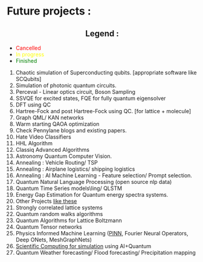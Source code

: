 # Future projects :

## <center> Legend :</center> 
* <font color="red">Cancelled</font> 
* <font color="yellow">In progress</font> 
* <font color="green">Finished</font>

1. Chaotic simulation of Superconducting qubits. [appropriate software like SCQubits]
2. Simulation of photonic quantum circuits.
3. Perceval - Linear optics circuit, Boson Sampling
4. SSVQE for excited states, FQE for fully quantum eigensolver
5. DFT using QC
6. Hartree-Fock and post Hartree-Fock using QC. [for lattice + molecule]
7. Graph QML/ KAN networks
8. Warm starting QAOA optimization
9. Check Pennylane blogs and existing papers.
10. Hate Video Classifiers
11. HHL Algorithm
12. Classiq Advanced Algorithms
13. Astronomy Quantum Computer Vision.
14. Annealing : Vehicle Routing/ TSP
15. Annealing : Airplane logistics/ shipping logistics
16. Annealing : AI Machine Learning - Feature selection/ Prompt selection.
17. Quantum Natural Language Processing (open source nlp data)
18. Quantum Time Series models\ling/ QLSTM
19. Energy Gap Estimation for Quantum energy spectra systems.
20. Other Projects [like these](https://arxiv.org/abs/2203.17181)
21. Strongly correlated lattice systems
22. Quantum random walks algorithms
23. Quantum Algorithms for Lattice Boltzmann
24. Quantum Tensor networks
25. Physics Informed Machine Learning ([PINN](https://arxiv.org/abs/2207.11786), Fourier Neural Operators, Deep ONets, MeshGraphNets)
26. [Scientific Computing for simulation](https://www.youtube.com/watch?v=R2QYmPObIaE) using AI+Quantum
27. Quantum Weather forecasting/ Flood forecasting/ Precipitation mapping

